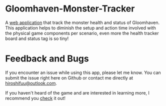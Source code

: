 # Gloomhaven-Monster-Tracker

A [web application](http://hiroshifuu.github.io/gloomhaven-monster-tracker) that track the monster health and status of Gloomhaven. This application helps to diminish the setup and action time involved with the physical game components per scenario, even more the health tracker board and status tag is so tiny!

# Feedback and Bugs
If you encounter an issue while using this app, please let me know. You can submit the issue right here on Github or contact me directly at [hiroshifuu@outlook.com](mailto:hiroshifuu@outlook.com?subject=[GitHub]%20Gloomhaven-Monster-Tracker).

If you haven't heard of the game and are interested in learning more, I recommend you [check](https://www.kickstarter.com/projects/1350948450/gloomhaven) it out!